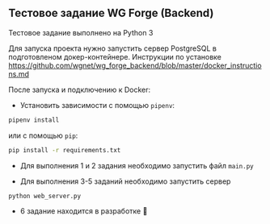 Тестовое задание WG Forge (Backend)
----

Тестовое задание выполнено на Python 3

Для запуска проекта нужно запустить сервер PostgreSQL в подготовленом докер-контейнере.
Инструкции по установке https://github.com/wgnet/wg_forge_backend/blob/master/docker_instructions.md

После запуска и подключению к Docker:

- Установить зависимости с помощью `pipenv`:

```bash
pipenv install
```

или с помощью `pip`:

```bash
pip install -r requirements.txt
```


- Для выполнения 1 и 2 задания необходимо запустить файл `main.py`

- Для выполнения 3-5 заданий необходимо запустить сервер  

```bash
python web_server.py
```

- 6 задание находится в разработке 🤔
